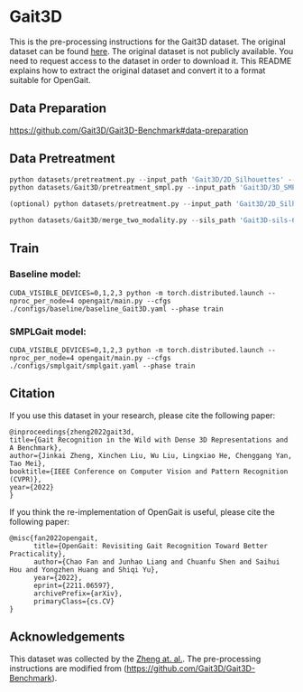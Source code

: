 # Gait3D
This is the pre-processing instructions for the Gait3D dataset. The original dataset can be found [here](https://gait3d.github.io/). The original dataset is not publicly available. You need to request access to the dataset in order to download it. This README explains how to extract the original dataset and convert it to a format suitable for OpenGait.
## Data Preparation
https://github.com/Gait3D/Gait3D-Benchmark#data-preparation
## Data Pretreatment
```python
python datasets/pretreatment.py --input_path 'Gait3D/2D_Silhouettes' --output_path 'Gait3D-sils-64-64-pkl'
python datasets/Gait3D/pretreatment_smpl.py --input_path 'Gait3D/3D_SMPLs' --output_path 'Gait3D-smpls-pkl'

(optional) python datasets/pretreatment.py --input_path 'Gait3D/2D_Silhouettes' --img_size 128 --output_path 'Gait3D-sils-128-128-pkl'

python datasets/Gait3D/merge_two_modality.py --sils_path 'Gait3D-sils-64-64-pkl' --smpls_path 'Gait3D-smpls-pkl' --output_path 'Gait3D-merged-pkl' --link 'hard'
```

## Train
### Baseline model:
`CUDA_VISIBLE_DEVICES=0,1,2,3 python -m torch.distributed.launch --nproc_per_node=4 opengait/main.py --cfgs ./configs/baseline/baseline_Gait3D.yaml --phase train`
### SMPLGait model:
`CUDA_VISIBLE_DEVICES=0,1,2,3 python -m torch.distributed.launch --nproc_per_node=4 opengait/main.py --cfgs ./configs/smplgait/smplgait.yaml --phase train`

## Citation
If you use this dataset in your research, please cite the following paper:
```
@inproceedings{zheng2022gait3d,
title={Gait Recognition in the Wild with Dense 3D Representations and A Benchmark},
author={Jinkai Zheng, Xinchen Liu, Wu Liu, Lingxiao He, Chenggang Yan, Tao Mei},
booktitle={IEEE Conference on Computer Vision and Pattern Recognition (CVPR)},
year={2022}
}
```
If you think the re-implementation of OpenGait is useful, please cite the following paper:
```
@misc{fan2022opengait,
      title={OpenGait: Revisiting Gait Recognition Toward Better Practicality}, 
      author={Chao Fan and Junhao Liang and Chuanfu Shen and Saihui Hou and Yongzhen Huang and Shiqi Yu},
      year={2022},
      eprint={2211.06597},
      archivePrefix={arXiv},
      primaryClass={cs.CV}
}
```
## Acknowledgements
This dataset was collected by the [Zheng at. al.](https://gait3d.github.io/). The pre-processing instructions are modified from (https://github.com/Gait3D/Gait3D-Benchmark).
